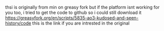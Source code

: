 thsi is originally from min on greasy fork but if the platform isnt working for you too, i tried to get the code to github so i could still download it
https://greasyfork.org/en/scripts/5835-ao3-kudosed-and-seen-history/code
this is the link if you are intrested in the original
